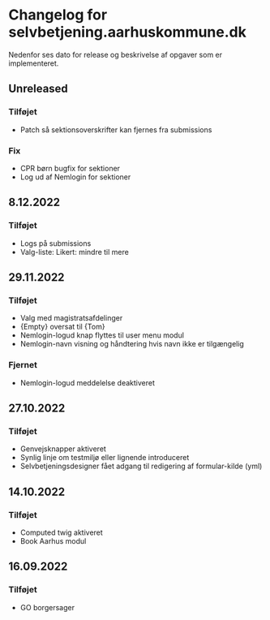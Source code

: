 # Changelog for selvbetjening.aarhuskommune.dk

Nedenfor ses dato for release og beskrivelse af opgaver som er implementeret.

## Unreleased

### Tilføjet
* Patch så sektionsoverskrifter kan fjernes fra submissions

### Fix
* CPR børn bugfix for sektioner
* Log ud af Nemlogin for sektioner

## 8.12.2022

### Tilføjet
* Logs på submissions
* Valg-liste: Likert: mindre til mere

## 29.11.2022 

### Tilføjet

* Valg med magistratsafdelinger
* {Empty} oversat til {Tom}
* Nemlogin-logud knap flyttes til user menu modul
* Nemlogin-navn visning og håndtering hvis navn ikke er tilgængelig

### Fjernet

* Nemlogin-logud meddelelse deaktiveret



## 27.10.2022 

### Tilføjet

* Genvejsknapper aktiveret 
* Synlig linje om testmiljø eller lignende introduceret
* Selvbetjeningsdesigner fået adgang til redigering af formular-kilde (yml)

## 14.10.2022 

### Tilføjet

* Computed twig aktiveret
* Book Aarhus modul 

## 16.09.2022

### Tilføjet

* GO borgersager 


